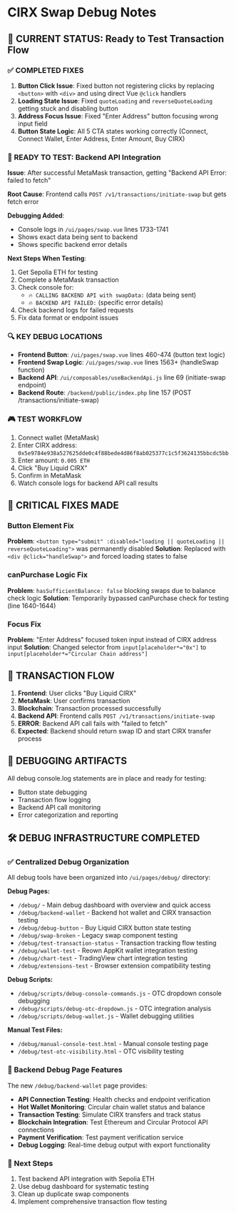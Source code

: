 # CIRX Swap Debug Notes

## 🎯 CURRENT STATUS: Ready to Test Transaction Flow

### ✅ COMPLETED FIXES
1. **Button Click Issue**: Fixed button not registering clicks by replacing `<button>` with `<div>` and using direct Vue `@click` handlers
2. **Loading State Issue**: Fixed `quoteLoading` and `reverseQuoteLoading` getting stuck and disabling button
3. **Address Focus Issue**: Fixed "Enter Address" button focusing wrong input field 
4. **Button State Logic**: All 5 CTA states working correctly (Connect, Connect Wallet, Enter Address, Enter Amount, Buy CIRX)

### 🔧 READY TO TEST: Backend API Integration
**Issue**: After successful MetaMask transaction, getting "Backend API Error: failed to fetch"

**Root Cause**: Frontend calls `POST /v1/transactions/initiate-swap` but gets fetch error

**Debugging Added**: 
- Console logs in `/ui/pages/swap.vue` lines 1733-1741
- Shows exact data being sent to backend
- Shows specific backend error details

**Next Steps When Testing**:
1. Get Sepolia ETH for testing
2. Complete a MetaMask transaction 
3. Check console for:
   - `🔥 CALLING BACKEND API with swapData:` (data being sent)
   - `🔥 BACKEND API FAILED:` (specific error details)
4. Check backend logs for failed requests
5. Fix data format or endpoint issues

### 🔍 KEY DEBUG LOCATIONS
- **Frontend Button**: `/ui/pages/swap.vue` lines 460-474 (button text logic)
- **Frontend Swap Logic**: `/ui/pages/swap.vue` lines 1563+ (handleSwap function)
- **Backend API**: `/ui/composables/useBackendApi.js` line 69 (initiate-swap endpoint)
- **Backend Route**: `/backend/public/index.php` line 157 (POST /transactions/initiate-swap)

### 🎮 TEST WORKFLOW
1. Connect wallet (MetaMask)
2. Enter CIRX address: `0x5e9784e938a527625dde0c4f88bede4d86f8ab025377c1c5f3624135bbcdc5bb`
3. Enter amount: `0.005 ETH`
4. Click "Buy Liquid CIRX"
5. Confirm in MetaMask
6. Watch console logs for backend API call results

## 🚨 CRITICAL FIXES MADE

### Button Element Fix
**Problem**: `<button type="submit" :disabled="loading || quoteLoading || reverseQuoteLoading">` was permanently disabled
**Solution**: Replaced with `<div @click="handleSwap">` and forced loading states to false

### canPurchase Logic Fix  
**Problem**: `hasSufficientBalance: false` blocking swaps due to balance check logic
**Solution**: Temporarily bypassed canPurchase check for testing (line 1640-1644)

### Focus Fix
**Problem**: "Enter Address" focused token input instead of CIRX address input
**Solution**: Changed selector from `input[placeholder*="0x"]` to `input[placeholder*="Circular Chain address"]`

## 🔄 TRANSACTION FLOW
1. **Frontend**: User clicks "Buy Liquid CIRX" 
2. **MetaMask**: User confirms transaction
3. **Blockchain**: Transaction processed successfully
4. **Backend API**: Frontend calls `POST /v1/transactions/initiate-swap`
5. **ERROR**: Backend API call fails with "failed to fetch"
6. **Expected**: Backend should return swap ID and start CIRX transfer process

## 📝 DEBUGGING ARTIFACTS
All debug console.log statements are in place and ready for testing:
- Button state debugging
- Transaction flow logging  
- Backend API call monitoring
- Error categorization and reporting

## 🛠️ DEBUG INFRASTRUCTURE COMPLETED

### ✅ Centralized Debug Organization
All debug tools have been organized into `/ui/pages/debug/` directory:

**Debug Pages:**
- `/debug/` - Main debug dashboard with overview and quick access
- `/debug/backend-wallet` - Backend hot wallet and CIRX transaction testing  
- `/debug/debug-button` - Buy Liquid CIRX button state testing
- `/debug/swap-broken` - Legacy swap component testing
- `/debug/test-transaction-status` - Transaction tracking flow testing
- `/debug/wallet-test` - Reown AppKit wallet integration testing
- `/debug/chart-test` - TradingView chart integration testing
- `/debug/extensions-test` - Browser extension compatibility testing

**Debug Scripts:**
- `/debug/scripts/debug-console-commands.js` - OTC dropdown console debugging
- `/debug/scripts/debug-otc-dropdown.js` - OTC integration analysis
- `/debug/scripts/debug-wallet.js` - Wallet debugging utilities

**Manual Test Files:**
- `/debug/manual-console-test.html` - Manual console testing page
- `/debug/test-otc-visibility.html` - OTC visibility testing

### 🔧 Backend Debug Page Features
The new `/debug/backend-wallet` page provides:
- **API Connection Testing**: Health checks and endpoint verification
- **Hot Wallet Monitoring**: Circular chain wallet status and balance
- **Transaction Testing**: Simulate CIRX transfers and track status
- **Blockchain Integration**: Test Ethereum and Circular Protocol API connections
- **Payment Verification**: Test payment verification service
- **Debug Logging**: Real-time debug output with export functionality

### 🎯 Next Steps
1. Test backend API integration with Sepolia ETH
2. Use debug dashboard for systematic testing
3. Clean up duplicate swap components
4. Implement comprehensive transaction flow testing